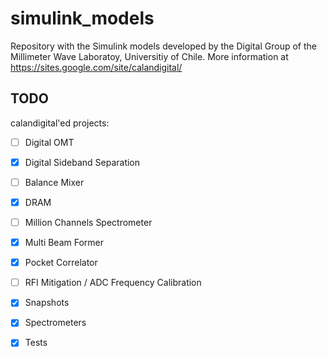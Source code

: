 # simulink_models

Repository with the Simulink models developed by the Digital Group of the Millimeter Wave Laboratoy, Universitiy of Chile. More information at https://sites.google.com/site/calandigital/

## TODO

calandigital'ed projects:
- [ ] Digital OMT
- [x] Digital Sideband Separation
- [ ] Balance Mixer
- [x] DRAM
- [ ] Million Channels Spectrometer
- [x] Multi Beam Former
- [x] Pocket Correlator
- [ ] RFI Mitigation / ADC Frequency Calibration
- [x] Snapshots
- [x] Spectrometers
- [x] Tests

